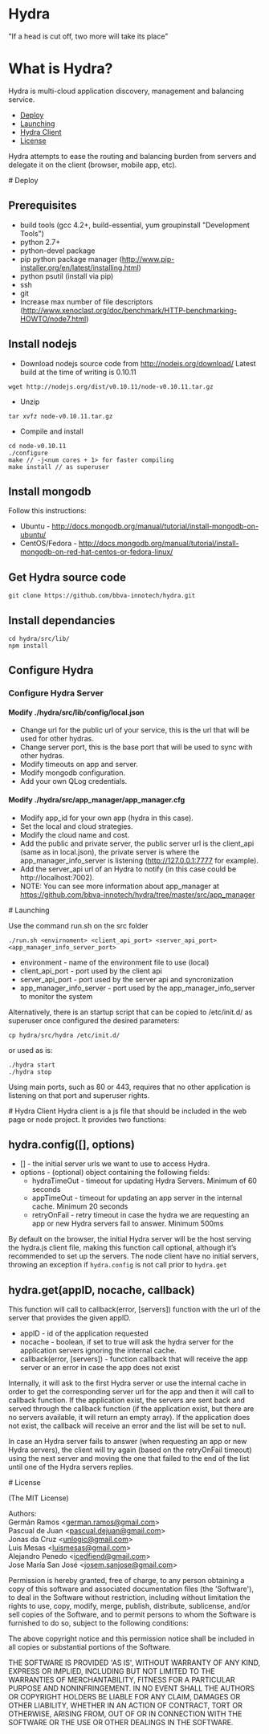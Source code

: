 Hydra
=====

"If a head is cut off, two more will take its place"

# What is Hydra?
Hydra is multi-cloud application discovery, management and balancing service.

- [Deploy](#a1)
- [Launching](#a2)
- [Hydra Client](#a3)
- [License](#a4)

Hydra attempts to ease the routing and balancing burden from servers and delegate it on the client (browser, mobile app, etc).   

<a name="a1"/>
# Deploy

## Prerequisites
* build tools (gcc 4.2+, build-essential, yum groupinstall "Development Tools")
* python 2.7+
* python-devel package
* pip python package manager (http://www.pip-installer.org/en/latest/installing.html)
* python psutil (install via pip)
* ssh
* git
* Increase max number of file descriptors (http://www.xenoclast.org/doc/benchmark/HTTP-benchmarking-HOWTO/node7.html)

## Install nodejs
* Download nodejs source code from http://nodejs.org/download/
Latest build at the time of writing is 0.10.11

```
wget http://nodejs.org/dist/v0.10.11/node-v0.10.11.tar.gz
```
* Unzip

```
tar xvfz node-v0.10.11.tar.gz
```

* Compile and install

```
cd node-v0.10.11
./configure
make // -j<num cores + 1> for faster compiling
make install // as superuser
```

## Install mongodb
Follow this instructions: 
* Ubuntu - http://docs.mongodb.org/manual/tutorial/install-mongodb-on-ubuntu/
* CentOS/Fedora - http://docs.mongodb.org/manual/tutorial/install-mongodb-on-red-hat-centos-or-fedora-linux/

## Get Hydra source code

```
git clone https://github.com/bbva-innotech/hydra.git
```

## Install dependancies
```
cd hydra/src/lib/
npm install
```

## Configure Hydra

### Configure Hydra Server

#### Modify ./hydra/src/lib/config/local.json
* Change url for the public url of your service, this is the url that will be used for other hydras.
* Change server port, this is the base port that will be used to sync with other hydras.
* Modify timeouts on app and server.
* Modify mongodb configuration.
* Add your own QLog credentials.

#### Modify ./hydra/src/app_manager/app_manager.cfg
* Modify app_id for your own app (hydra in this case).
* Set the local and cloud strategies.
* Modify the cloud name and cost.
* Add the public and private server, the public server url is the client_api (same as in local.json), the private server is where the app_manager_info_server is listening (http://127.0.0.1:7777 for example).
* Add the server_api url of an Hydra to notify (in this case could be http://localhost:7002).
* NOTE: You can see more information about app_manager at https://github.com/bbva-innotech/hydra/tree/master/src/app_manager

<a name="a2"/>
# Launching

Use the command run.sh on the src folder

```
./run.sh <envirnoment> <client_api_port> <server_api_port> <app_manager_info_server_port>
```

* environment - name of the environment file to use (local)
* client_api_port - port used by the client api
* server_api_port - port used by the server api and syncronization
* app_manager_info_server - port used by the app_manager_info_server to monitor the system

Alternatively, there is an startup script that can be copied to /etc/init.d/ as superuser once configured the desired parameters:

```
cp hydra/src/hydra /etc/init.d/
```

or used as is:
```
./hydra start
./hydra stop
```

Using main ports, such as 80 or 443, requires that no other application is listening on that port and superuser rights.

<a name="a3"/>
# Hydra Client
Hydra client is a js file that should be included in the web page or node project. It provides two functions:

## hydra.config([<server list>], options)
* [<server list>] - the initial server urls we want to use to access Hydra.
* options - (optional) object containing the following fields:
	* hydraTimeOut - timeout for updating Hydra Servers. Minimum of 60 seconds
	* appTimeOut - timeout for updating an app server in the internal cache. Minimum 20 seconds
	* retryOnFail - retry timeout in case the hydra we are requesting an app or new Hydra servers fail to answer. Minimum 500ms

By default on the browser, the initial Hydra server will be the host serving the hydra.js client file, making this function call optional, although it’s recommended to set up the servers.
The node client have no initial servers, throwing an exception if <code>hydra.config</code> is not call prior to <code>hydra.get</code> 

## hydra.get(appID, nocache, callback)
This function will call to callback(error, [servers]) function with the url of the server that provides the given appID.
* appID - id of the application requested
* nocache - boolean, if set to true will ask the hydra server for the application servers ignoring the internal cache.
* callback(error, [servers]) - function callback that will receive the app server or an error in case the app does not exist

Internally, it will ask to the first Hydra server or use the internal cache in order to get the corresponding server url for the app and then it will call to callback function. If the application exist, the servers are sent back and served through the callback function (if the application exist, but there are no servers available, it will return an empty array). If the application does not exist, the callback will receive an error and the list will be set to null.

In case an Hydra server fails to answer (when requesting an app or new Hydra servers), the client will try again (based on the retryOnFail timeout) using the next server and moving the one that failed to the end of the list until one of the Hydra servers replies.

<a name="a4"/>
# License

(The MIT License)

Authors:  
Germán Ramos &lt;german.ramos@gmail.com&gt;  
Pascual de Juan &lt;pascual.dejuan@gmail.com&gt;  
Jonas da Cruz &lt;unlogic@gmail.com&gt;  
Luis Mesas &lt;luismesas@gmail.com&gt;  
Alejandro Penedo &lt;icedfiend@gmail.com&gt;  
Jose María San José &lt;josem.sanjose@gmail.com&gt;

Permission is hereby granted, free of charge, to any person obtaining
a copy of this software and associated documentation files (the
'Software'), to deal in the Software without restriction, including
without limitation the rights to use, copy, modify, merge, publish,
distribute, sublicense, and/or sell copies of the Software, and to
permit persons to whom the Software is furnished to do so, subject to
the following conditions:

The above copyright notice and this permission notice shall be
included in all copies or substantial portions of the Software.

THE SOFTWARE IS PROVIDED 'AS IS', WITHOUT WARRANTY OF ANY KIND,
EXPRESS OR IMPLIED, INCLUDING BUT NOT LIMITED TO THE WARRANTIES OF
MERCHANTABILITY, FITNESS FOR A PARTICULAR PURPOSE AND NONINFRINGEMENT.
IN NO EVENT SHALL THE AUTHORS OR COPYRIGHT HOLDERS BE LIABLE FOR ANY
CLAIM, DAMAGES OR OTHER LIABILITY, WHETHER IN AN ACTION OF CONTRACT,
TORT OR OTHERWISE, ARISING FROM, OUT OF OR IN CONNECTION WITH THE
SOFTWARE OR THE USE OR OTHER DEALINGS IN THE SOFTWARE.
